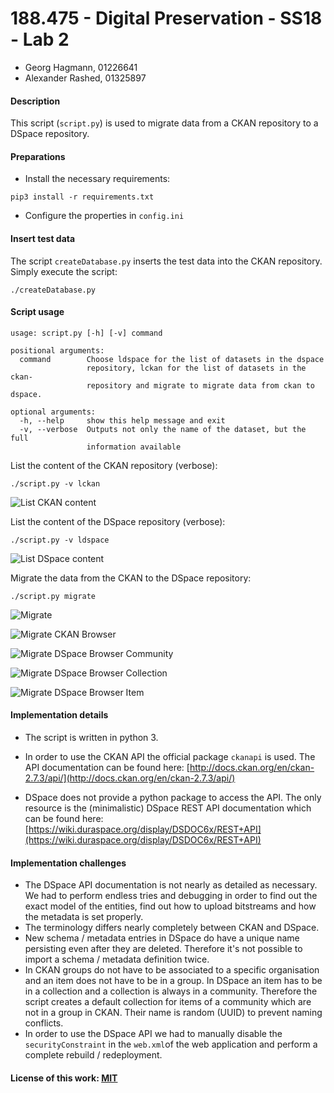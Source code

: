 # 188.475 - Digital Preservation - SS18 - Lab 2

- Georg Hagmann, 01226641
- Alexander Rashed, 01325897

#### Description

This script (`script.py`) is used to migrate data from a CKAN repository to a DSpace repository.

#### Preparations

- Install the necessary requirements:

```
pip3 install -r requirements.txt
```

- Configure the properties in `config.ini` 

#### Insert test data

The script `createDatabase.py` inserts the test data into the CKAN repository. Simply execute the script:

```
./createDatabase.py
```

#### Script usage

```
usage: script.py [-h] [-v] command

positional arguments:
  command        Choose ldspace for the list of datasets in the dspace
                 repository, lckan for the list of datasets in the ckan-
                 repository and migrate to migrate data from ckan to dspace.

optional arguments:
  -h, --help     show this help message and exit
  -v, --verbose  Outputs not only the name of the dataset, but the full
                 information available
```

List the content of the CKAN repository (verbose):

```
./script.py -v lckan
```

![List CKAN content](output/lckan.png)

List the content of the DSpace repository (verbose):

```
./script.py -v ldspace
```

![List DSpace content](output/ldspace.png)

Migrate the data from the CKAN to the DSpace repository:

```
./script.py migrate
```

![Migrate](output/migrate.png)

![Migrate CKAN Browser](output/migrate-ckan-browser.png)

![Migrate DSpace Browser Community](output/migrate-dspace-browser1.png)

![Migrate DSpace Browser Collection](output/migrate-dspace-browser2.png)

![Migrate DSpace Browser Item](output/migrate-dspace-browser3.png)

#### Implementation details

- The script is written in python 3.

- In order to use the CKAN API the official package `ckanapi` is used. The API documentation can be found here: [http://docs.ckan.org/en/ckan-2.7.3/api/](http://docs.ckan.org/en/ckan-2.7.3/api/)

- DSpace does not provide a python package to access the API. The only resource is the (minimalistic) DSpace REST API documentation which can be found here: [https://wiki.duraspace.org/display/DSDOC6x/REST+API](https://wiki.duraspace.org/display/DSDOC6x/REST+API)

#### Implementation challenges

- The DSpace API documentation is not nearly as detailed as necessary. We had to perform endless tries and debugging in order to find out the exact model of the entities, find out how to upload bitstreams and how the metadata is set properly.
- The terminology differs nearly completely between CKAN and DSpace.
- New schema / metadata entries in DSpace do have a unique name persisting even after they are deleted. Therefore it's not possible to import a schema / metadata definition twice.
- In CKAN groups do not have to be associated to a specific organisation and an item does not have to be in a group. In DSpace an item has to be in a collection and a collection is always in a community. Therefore the script creates a default collection for items of a community which are not in a group in CKAN. Their name is random (UUID) to prevent naming conflicts.
- In order to use the DSpace API we had to manually disable the `securityConstraint` in the `web.xml`of the web application and perform a complete rebuild / redeployment.

#### License of this work: [MIT](https://opensource.org/licenses/MIT)